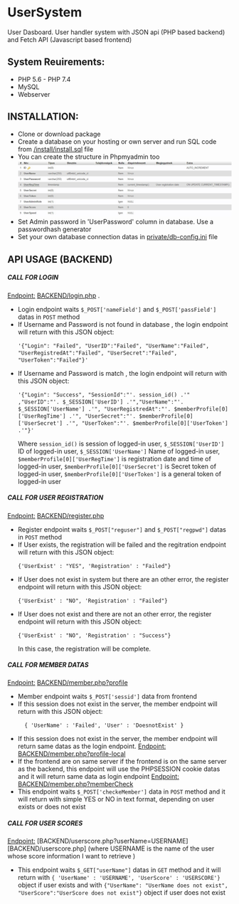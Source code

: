 # UserSystem
User Dasboard. User handler system with JSON api (PHP based backend) and Fetch API (Javascript based frontend)

## System Reuirements:
* PHP 5.6 - PHP 7.4
* MySQL
* Webserver

## INSTALLATION:
* Clone or download package
* Create a database on your hosting or own server and run SQL code from [/install/install.sql](/install/install.sql) file
* You can create the structure in Phpmyadmin too
![Database structure](/install/table-structure.jpg?raw=true)
* Set Admin password in 'UserPassword' column in database. Use a passwordhash generator
* Set your own database connection datas in [private/db-config.ini](private/db-config.ini) file

## API USAGE (BACKEND)
##### CALL FOR LOGIN #####
<ins>Endpoint:</ins> [BACKEND/login.php](BACKEND/login.php) .
- Login endpoint waits `$_POST['nameField']` and `$_POST['passField']` datas in `POST` method
- If Username and Password is not found in database , the login endpoint will return with this JSON object:
  ``` 
  '{"Login": "Failed", "UserID":"Failed", "UserName":"Failed", "UserRegistredAt":"Failed", "UserSecret":"Failed", "UserToken":"Failed"}'
  ```
- If Username and Password is match , the login endpoint will return with this JSON object:
  ```
  '{"Login": "Success", "SessionId":"'. session_id() .'" ,"UserID":"'. $_SESSION['UserID'] .'","UserName":"'. $_SESSION['UserName'] .'", "UserRegistredAt":"'. $memberProfile[0]['UserRegTime'] .'", "UserSecret":"'. $memberProfile[0]['UserSecret'] .'", "UserToken":"'. $memberProfile[0]['UserToken'] .'"}'
  ```
  Where `session_id()` is session of logged-in user, `$_SESSION['UserID']` ID of logged-in user, `$_SESSION['UserName']` Name of logged-in user, `$memberProfile[0]['UserRegTime']` is registration date and time of logged-in user, `$memberProfile[0]['UserSecret']` is Secret token of logged-in user, `$memberProfile[0]['UserToken']` is a general token of logged-in user

##### CALL FOR USER REGISTRATION #####
<ins>Endpoint:</ins> [BACKEND/register.php](BACKEND/register.php)
- Register endpoint waits `$_POST["reguser"]` and `$_POST["regpwd"]` datas in `POST` method
- If User exists, the registration will be failed and the regitration endpoint will return with this JSON object:
  ```
  {'UserExist' : "YES", 'Registration' : "Failed"}
  ```
- If User does not exist in system but there are an other error, the register endpoint will return with this JSON object:
  ```
  {'UserExist' : "NO", 'Registration' : "Failed"}
  ```
- If User does not exist and there are not an other error, the register endpoint will return with this JSON object:
  ```
  {'UserExist' : "NO", 'Registration' : "Success"}
  ```
  In this case, the registration will be complete.
 
 ##### CALL FOR MEMBER DATAS #####
 <ins>Endpoint:</ins> [BACKEND/member.php?profile](BACKEND/member.php)
 - Member endpoint waits `$_POST['sessid']` data from frontend
 - If this session does not exist in the server, the member endpoint will return with this JSON object:
   ```
     { 'UserName' : 'Failed', 'User' : 'DoesnotExist' }
   ```
 -  If this session does not exist in the server, the member endpoint will return same datas as the login endpoint.
  <ins>Endpoint:</ins> [BACKEND/member.php?profile-local](BACKEND/member.php)
  - If the frontend are on same server if the frontend is on the same server as the backend, this endpoint will use the PHPSESSION cookie datas and it will return same data as login endpoint
<ins>Endpoint:</ins> [BACKEND/member.php?memberCheck](BACKEND/member.php)
- This endpoint waits `$_POST['checkeMember']` data in `POST` method and it will return with simple YES or NO in text format, depending on user exists or does not exist

##### CALL FOR USER SCORES #####
<ins>Endpoint:</ins> [BACKEND/userscore.php?userName=USERNAME][BACKEND/userscore.php] (where USERNAME is the name of the user whose score information I want to retrieve )
- This endpoint waits `$_GET["userName"]` datas in `GET` method and it will return with `{ 'UserName' : 'USERNAME', 'UserScore' : 'USERSCORE'}` object if user exists and with `{"UserName": "UserName does not exist", "UserScore":"UserScore does not exist"}` object if user does not exist
